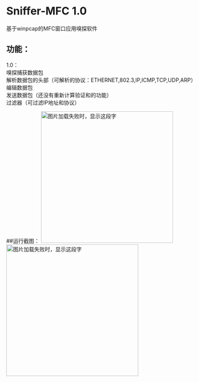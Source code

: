 # Sniffer-MFC 1.0
基于winpcap的MFC窗口应用嗅探软件
## 功能：
1.0：   
  嗅探捕获数据包   
  解析数据包的头部（可解析的协议：ETHERNET,802.3,IP,ICMP,TCP,UDP,ARP）  
  编辑数据包  
  发送数据包（还没有重新计算验证和的功能）  
  过滤器（可过滤IP地址和协议）
   
   
##运行截图：
<img src="https://github.com/k946/Sniffer-MFC/tree/master/Sniffer-WindowsMFC/runtimeText/主体.PNG" width="350" height="350" alt="图片加载失败时，显示这段字"/>  
<img src="https://github.com/k946/Sniffer-MFC/tree/master/Sniffer-WindowsMFC/runtimeText/重新发送ping包.PNG" width="350" height="350" alt="图片加载失败时，显示这段字"/>  
